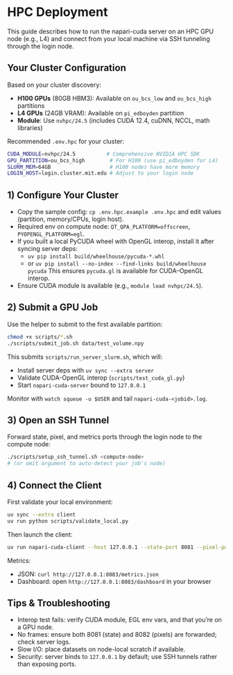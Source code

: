 # HPC Deployment

This guide describes how to run the napari-cuda server on an HPC GPU node (e.g., L4) and connect from your local machine via SSH tunneling through the login node.

## Your Cluster Configuration

Based on your cluster discovery:
- **H100 GPUs** (80GB HBM3): Available on `ou_bcs_low` and `ou_bcs_high` partitions
- **L4 GPUs** (24GB VRAM): Available on `pi_edboyden` partition  
- **Module**: Use `nvhpc/24.5` (includes CUDA 12.4, cuDNN, NCCL, math libraries)

Recommended `.env.hpc` for your cluster:
```bash
CUDA_MODULE=nvhpc/24.5          # Comprehensive NVIDIA HPC SDK
GPU_PARTITION=ou_bcs_high        # For H100 (use pi_edboyden for L4)
SLURM_MEM=64GB                   # H100 nodes have more memory
LOGIN_HOST=login.cluster.mit.edu # Adjust to your login node
```

## 1) Configure Your Cluster
- Copy the sample config: `cp .env.hpc.example .env.hpc` and edit values (partition, memory/CPUs, login host).
- Required env on compute node: `QT_QPA_PLATFORM=offscreen`, `PYOPENGL_PLATFORM=egl`.
- If you built a local PyCUDA wheel with OpenGL interop, install it after syncing server deps:
  - `uv pip install build/wheelhouse/pycuda-*.whl`
  - or `uv pip install --no-index --find-links build/wheelhouse pycuda`
  This ensures `pycuda.gl` is available for CUDA–OpenGL interop.
- Ensure CUDA module is available (e.g., `module load nvhpc/24.5`).

## 2) Submit a GPU Job
Use the helper to submit to the first available partition:

```bash
chmod +x scripts/*.sh
./scripts/submit_job.sh data/test_volume.npy
```

This submits `scripts/run_server_slurm.sh`, which will:
- Install server deps with `uv sync --extra server`
- Validate CUDA-OpenGL interop (`scripts/test_cuda_gl.py`)
- Start `napari-cuda-server` bound to `127.0.0.1`

Monitor with `watch squeue -u $USER` and tail `napari-cuda-<jobid>.log`.

## 3) Open an SSH Tunnel
Forward state, pixel, and metrics ports through the login node to the compute node:

```bash
./scripts/setup_ssh_tunnel.sh <compute-node>
# (or omit argument to auto-detect your job's node)
```

## 4) Connect the Client
First validate your local environment:

```bash
uv sync --extra client
uv run python scripts/validate_local.py
```

Then launch the client:

```bash
uv run napari-cuda-client --host 127.0.0.1 --state-port 8081 --pixel-port 8082
```

Metrics:
- JSON: `curl http://127.0.0.1:8083/metrics.json`
- Dashboard: open `http://127.0.0.1:8083/dashboard` in your browser

## Tips & Troubleshooting
- Interop test fails: verify CUDA module, EGL env vars, and that you’re on a GPU node.
- No frames: ensure both 8081 (state) and 8082 (pixels) are forwarded; check server logs.
- Slow I/O: place datasets on node-local scratch if available.
- Security: server binds to `127.0.0.1` by default; use SSH tunnels rather than exposing ports.
